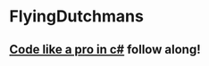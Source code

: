 # FlyingDutchmans

## [Code like a pro in c#](https://www.goodreads.com/book/show/54968076-code-like-a-pro-in-c) follow along!